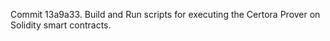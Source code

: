 Commit 13a9a33.                    Build and Run scripts for executing the Certora Prover on Solidity smart contracts.